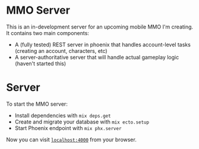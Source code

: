 # MMO Server

This is an in-development server for an upcoming mobile MMO I'm creating.
It contains two main components:

- A (fully tested) REST server in phoenix that handles account-level tasks (creating an account, characters, etc)
- A server-authoritative server that will handle actual gameplay logic (haven't started this)

# Server

To start the MMO server:

  * Install dependencies with `mix deps.get`
  * Create and migrate your database with `mix ecto.setup`
  * Start Phoenix endpoint with `mix phx.server`

Now you can visit [`localhost:4000`](http://localhost:4000) from your browser.